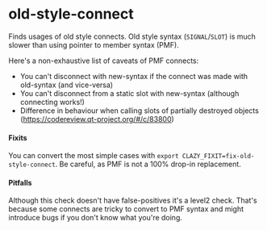 # old-style-connect

Finds usages of old style connects.
Old style syntax (`SIGNAL`/`SLOT`) is much slower than using pointer to member syntax (PMF).

Here's a non-exhaustive list of caveats of PMF connects:
- You can't disconnect with new-syntax if the connect was made with old-syntax (and vice-versa)
- You can't disconnect from a static slot with new-syntax (although connecting works!)
- Difference in behaviour when calling slots of partially destroyed objects (https://codereview.qt-project.org/#/c/83800)

#### Fixits

You can convert the most simple cases with `export CLAZY_FIXIT=fix-old-style-connect`.
Be careful, as PMF is not a 100% drop-in replacement.

#### Pitfalls

Although this check doesn't have false-positives it's a level2 check.
That's because some connects are tricky to convert to PMF syntax and might introduce bugs if you don't know what you're doing.
